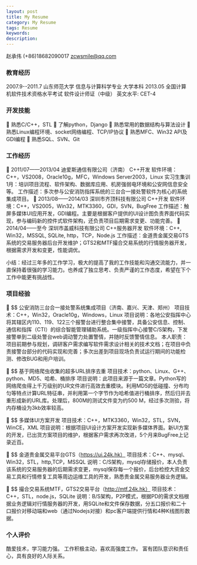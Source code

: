 ```yaml
---
layout: post
title: My Resume
category: My Resume
tags: Resume
keywords: 
description: 
---
```



赵承伟
(+86)18682090017   zcwsmile@qq.com

### 教育经历			       
2007.9--2011.7	山东师范大学      信息与计算科学专业   大学本科
2013.05	全国计算机软件技术资格水平考试		软件设计师证（中级）
	英文水平:	CET-4
	
### 开发技能	            
	熟悉C/C++，STL
	了解python，Django
	熟悉常用的数据结构与算法设计
	熟悉Linux编程环境、socket网络编程、TCP/IP协议
	熟悉MFC、Win32 API及GDI编程
	熟悉SQL、SVN、Git

### 工作经历	            
	2011/07——2013/04		迪爱斯通信有限公司（济南）      C++开发
软件环境：C++，VS2008，Oracle10g，MFC，Windows Server2003，Linux
实习生集训1月：培训项目流程、软件架构、数据库应用、机房强弱电环境和公安网信息安全等。
工作描述：多次参与公安消防指挥系统的三台合一接处警软件为核心的系统集成项目。
	2013/08——2014/03		深圳市齐顶科技有限公司	        C++开发
软件环境：C++，VS2005，Win32，MTK3360，GDI，SVN，BugFree
工作描述：触屏多媒体UI应用开发，GDI编程。主要是根据客户提供的UI设计图负责界面代码实现，参与编码新的控件式软件架构，还负责项目后期需求变更、功能完善。
	2014/04——至今 		深圳市盖威科技有限公司	        C++服务器开发
软件环境：C++, Win32，MSSQL, SQLite, http，TCP，Node.js
工作描述：金道贵金属交易GTS系统的交易服务器后台开发维护；GTS2和MTF撮合交易系统的行情服务器开发，根据需求开发和变更，性能调优。

小结：经过三年多的工作学习，极大的提高了我的工作技能和沟通交流能力，并一直保持着很强的学习能力。也养成了独立思考、负责严谨的工作态度，希望在下个工作中能更有挑战性。


### 项目经验	            
	$$ 公安消防三台合一接处警系统集成项目（济南、嘉兴、天津、郑州）
项目技术：C++，Win32，Oracle10g，Windows，Linux
项目说明：各地公安指挥中心将其辖区内110、119、122三个报警台进行整合集中接警，具备公安信息、控制、通信和指挥（CTI）的综合智能管理辅助系统。一级指挥中心接警C/S架构，下发接警单到二级处警台web调动警力处置警情，并随时反馈警情信息。 
本人职责：项目前期参与规划，调研客户需求编写软件需求设计相关的技术文档；在项目中负责接警台部分的代码实现和完善；多次出差到项目现场负责试运行期间的功能检测、修改BUG和用户培训。

	$$ 基于网络爬虫收集的超多URL排序去重
项目技术：python、Linux、G++、python、MD5、哈希、桶排序
项目说明：此项目来源于一篇文章。Python写的网络爬虫得上千万级别的UR文件进行高效去重模块。利用MD5的低碰撞、分布均匀等特点计算URL特征串，并利用第一个字节作为哈希值进行桶排序，然后归并去重形成新的URL库。处理后，800M的测试文件变为约500 M，经过多次测验，将内存桶设为3kb效率较高。

	$$ 多媒体UI方案开发
项目技术：C++，MTK3360，Win32，STL，SVN，WinCE，XML
项目说明：根据项目UI设计方案开发实现新多媒体界面。新UI方案的开发，已出货方案项目的维护，根据客户需求再次改进，5个月来BugFree上记录近百。

	$$ 金道贵金属交易平台GTS（https://ui.24k.hk）
项目技术：C++、mysql、Win32，STL，http,TCP，MSSQL
说明：C/S架构，mysql存储报价，本人负责该系统的交易服务器的后期需求变更，mysql保存每一个报价，后台检控大资金交易工具和行情修复工具等周边运维工具的开发，熟悉贵金属交易服务器业务逻辑。

	$$ 撮合交易系统MTF，GTS2交易平台（http://mtf.24k.hk）
项目技术：C++，STL，node.js，SQLite
说明：B/S架构，P2P模式，根据PD的需求文档根据业务逻辑对行情服务器的开发，用SQLite和文件保存数据，分五口报价和二十口报价对移动端和web（通过Nodejs对接）和pc客户端提供行情和4种K线图形数据。


### 个人评价			      
酷爱技术，学习能力强。
工作积极主动，喜欢高强度工作。
富有团队意识和责任心，具有良好的人际关系。





